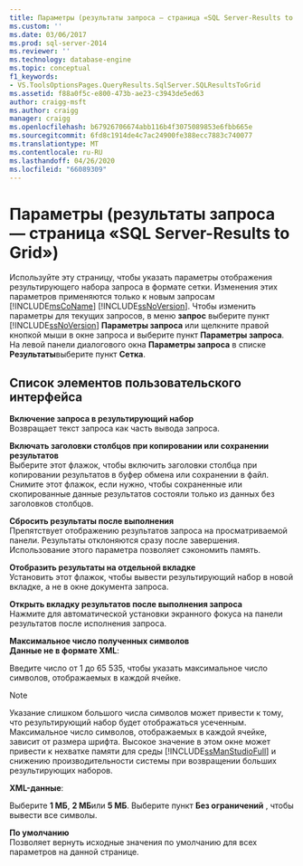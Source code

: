 ```yaml
---
title: Параметры (результаты запроса — страница «SQL Server-Results to Grid») | Документация Майкрософт
ms.custom: ''
ms.date: 03/06/2017
ms.prod: sql-server-2014
ms.reviewer: ''
ms.technology: database-engine
ms.topic: conceptual
f1_keywords:
- VS.ToolsOptionsPages.QueryResults.SqlServer.SQLResultsToGrid
ms.assetid: f88a0f5c-e800-473b-ae23-c3943de5ed63
author: craigg-msft
ms.author: craigg
manager: craigg
ms.openlocfilehash: b67926706674abb116b4f3075089853e6fbb665e
ms.sourcegitcommit: 6fd8c1914de4c7ac24900fe388ecc7883c740077
ms.translationtype: MT
ms.contentlocale: ru-RU
ms.lasthandoff: 04/26/2020
ms.locfileid: "66089309"
---
```

# <a name="options-query-results-sql-server-results-to-grid-page"></a>Параметры (результаты запроса — страница «SQL Server-Results to Grid»)
  Используйте эту страницу, чтобы указать параметры отображения результирующего набора запроса в формате сетки. Изменения этих параметров применяются только к новым запросам [!INCLUDE[msCoName](../includes/msconame-md.md)] [!INCLUDE[ssNoVersion](../includes/ssnoversion-md.md)]. Чтобы изменить параметры для текущих запросов, в меню **запрос** выберите пункт [!INCLUDE[ssNoVersion](../includes/ssnoversion-md.md)] **Параметры запроса** или щелкните правой кнопкой мыши в окне запроса и выберите пункт **Параметры запроса**. На левой панели диалогового окна **Параметры запроса** в списке **Результаты**выберите пункт **Сетка**.  
  
## <a name="uielement-list"></a>Список элементов пользовательского интерфейса  
 **Включение запроса в результирующий набор**  
 Возвращает текст запроса как часть вывода запроса.  
  
 **Включать заголовки столбцов при копировании или сохранении результатов**  
 Выберите этот флажок, чтобы включить заголовки столбца при копировании результатов в буфер обмена или сохранении в файл. Снимите этот флажок, если нужно, чтобы сохраненные или скопированные данные результатов состояли только из данных без заголовков столбцов.  
  
 **Сбросить результаты после выполнения**  
 Препятствует отображению результатов запроса на просматриваемой панели. Результаты отклоняются сразу после завершения. Использование этого параметра позволяет сэкономить память.  
  
 **Отобразить результаты на отдельной вкладке**  
 Установить этот флажок, чтобы вывести результирующий набор в новой вкладке, а не в окне документа запроса.  
  
 **Открыть вкладку результатов после выполнения запроса**  
 Нажмите для автоматической установки экранного фокуса на панели результатов после исполнения запроса.  
  
 **Максимальное число полученных символов**  
 **Данные не в формате XML**:  
  
 Введите число от 1 до 65 535, чтобы указать максимальное число символов, отображаемых в каждой ячейке.  
  
> [!NOTE]  
>  Указание слишком большого числа символов может привести к тому, что результирующий набор будет отображаться усеченным. Максимальное число символов, отображаемых в каждой ячейке, зависит от размера шрифта. Высокое значение в этом окне может привести к нехватке памяти для среды [!INCLUDE[ssManStudioFull](../includes/ssmanstudiofull-md.md)] и снижению производительности системы при возвращении больших результирующих наборов.  
  
 **XML-данные**:  
  
 Выберите **1 МБ**, **2 МБ**или **5 МБ**. Выберите пункт **Без ограничений** , чтобы вывести все символы.  
  
 **По умолчанию**  
 Позволяет вернуть исходные значения по умолчанию для всех параметров на данной странице.  
  
  
